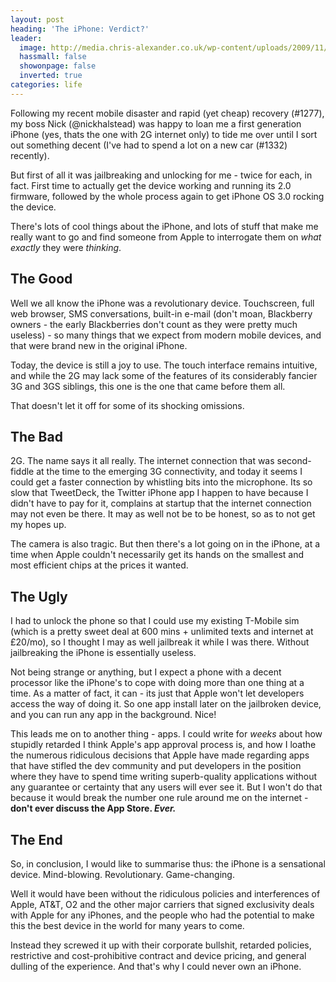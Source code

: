 ```yaml
---
layout: post
heading: 'The iPhone: Verdict?'
leader:
  image: http://media.chris-alexander.co.uk/wp-content/uploads/2009/11/iPhone2G.jpg
  hassmall: false
  showonpage: false
  inverted: true
categories: life
---
```


Following my recent mobile disaster and rapid (yet cheap) recovery (#1277), my boss Nick (@nickhalstead) was happy to loan me a first generation iPhone (yes, thats the one with 2G internet only) to tide me over until I sort out something decent (I've had to spend a lot on a new car (#1332) recently).

<!-- Replace missing image from http://media.chris-alexander.co.uk/wp-content/uploads/2009/11/iPhone2G.jpg -->

But first of all it was jailbreaking and unlocking for me - twice for each, in fact. First time to actually get the device working and running its 2.0 firmware, followed by the whole process again to get iPhone OS 3.0 rocking the device.

There's lots of cool things about the iPhone, and lots of stuff that make me really want to go and find someone from Apple to interrogate them on *what exactly* they were *thinking*.

## The Good

Well we all know the iPhone was a revolutionary device. Touchscreen, full web browser, SMS conversations, built-in e-mail (don't moan, Blackberry owners - the early Blackberries don't count as they were pretty much useless) - so many things that we expect from modern mobile devices, and that were brand new in the original iPhone.

Today, the device is still a joy to use. The touch interface remains intuitive, and while the 2G may lack some of the features of its considerably fancier 3G and 3GS siblings, this one is the one that came before them all.

That doesn't let it off for some of its shocking omissions.

## The Bad

2G. The name says it all really. The internet connection that was second-fiddle at the time to the emerging 3G connectivity, and today it seems I could get a faster connection by whistling bits into the microphone. Its so slow that TweetDeck, the Twitter iPhone app I happen to have because I didn't have to pay for it, complains at startup that the internet connection may not even be there. It may as well not be to be honest, so as to not get my hopes up.

The camera is also tragic. But then there's a lot going on in the iPhone, at a time when Apple couldn't necessarily get its hands on the smallest and most efficient chips at the prices it wanted.

## The Ugly

I had to unlock the phone so that I could use my existing T-Mobile sim (which is a pretty sweet deal at 600 mins + unlimited texts and internet at £20/mo), so I thought I may as well jailbreak it while I was there. Without jailbreaking the iPhone is essentially useless.

Not being strange or anything, but I expect a phone with a decent processor like the iPhone's to cope with doing more than one thing at a time. As a matter of fact, it can - its just that Apple won't let developers access the way of doing it. So one app install later on the jailbroken device, and you can run any app in the background. Nice!

This leads me on to another thing - apps. I could write for *weeks* about how stupidly retarded I think Apple's app approval process is, and how I loathe the numerous ridiculous decisions that Apple have made regarding apps that have stifled the dev community and put developers in the position where they have to spend time writing superb-quality applications without any guarantee or certainty that any users will ever see it. But I won't do that because it would break the number one rule around me on the internet - **don't ever discuss the App Store. *Ever.***

## The End

So, in conclusion, I would like to summarise thus: the iPhone is a sensational device. Mind-blowing. Revolutionary. Game-changing.

Well it would have been without the ridiculous policies and interferences of Apple, AT&amp;T, O2 and the other major carriers that signed exclusivity deals with Apple for any iPhones, and the people who had the potential to make this the best device in the world for many years to come.

Instead they screwed it up with their corporate bullshit, retarded policies, restrictive and cost-prohibitive contract and device pricing, and general dulling of the experience. And that's why I could never own an iPhone.
